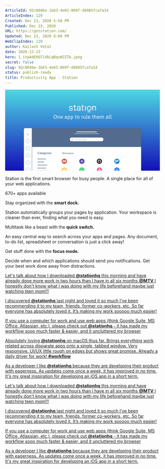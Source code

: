 ```yaml
---
ArticleId: 92c004be-1b63-4e03-869f-d8985fca7a14
ArticleIndex: 129
Created: Dec 23, 2020 5:58 PM
Published: Dec 23, 2020
URL: https://getstation.com/
Updated: Dec 23, 2020 8:08 PM
WebClipIndex: 129
author: Kailash Vetal
date: 2020-12-23
hero: 1_itpAdE6O7ldkLqBqvW2ZTA.jpeg
secret: false
slug: 92c004be-1b63-4e03-869f-d8985fca7a14
status: publish-ready
title: Productivity App - Station
---
```

![9fa47aa0d659c9a9b8674927e52635219d9ad8d4_seo.png](129%20ad40e54963634c7687f3fa9431d45ac5/9fa47aa0d659c9a9b8674927e52635219d9ad8d4_seo.png)

Station is the first smart browser for busy people. A single place for all of your web applications.

670+ apps available

Stay organized with the **smart dock.**

Station automatically groups your pages by application. Your workspace is cleaner than ever, finding what you need is easy.

Multitask like a beast with the **quick switch.**

An easy central way to search across your apps and pages. Any document, to-do list, spreadsheet or conversation is just a click away!

Get stuff done with the **focus mode.**

Decide when and which applications should send you notifications. Get your best work done away from distractions.

[Let's talk about how I downloaded **@stationhq** this morning and have already done more work in two hours than I have in all six months **@MTV** I honestly don't know what I was doing with my life beforehand maybe just watching teen mom!!!](https://twitter.com/Terr/status/990982683114303488)

[I discovered **@stationhq** last night and loved it so much I’ve been recommending it to my team, friends, former co-workers, etc. So far everyone has absolutely loved it. It’s making my work sooooo much easier!](https://twitter.com/justinmeader/status/994610198831648768)

[If you use a computer for work and use web apps (think Google Suite, MS Office, Atlassian, etc.), please check out **@stationhq** - it has made my workflow sooo much faster & easier, and it uncluttered my browser](https://twitter.com/debschleede/status/1039863579384655872)

[Absolutely loving **@stationhq** on macOS thus far. Brings everything work related across disparate apps onto a single, tabbed window. Very responsive. UI/UX little rough on edges but shows great promise. Already a daily driver for work! **#workflow**](https://twitter.com/sanjanah/status/996877059157737473)

[As a developer I like **@stationhq** because they are developing their product with eagerness. As updates come once a week, it has improved in no time. It's my great inspiration for developing an iOS app in a short term.](https://twitter.com/curryisdrink/status/1024053297529815040)

[Let's talk about how I downloaded **@stationhq** this morning and have already done more work in two hours than I have in all six months **@MTV** I honestly don't know what I was doing with my life beforehand maybe just watching teen mom!!!](https://twitter.com/Terr/status/990982683114303488)

[I discovered **@stationhq** last night and loved it so much I’ve been recommending it to my team, friends, former co-workers, etc. So far everyone has absolutely loved it. It’s making my work sooooo much easier!](https://twitter.com/justinmeader/status/994610198831648768)

[If you use a computer for work and use web apps (think Google Suite, MS Office, Atlassian, etc.), please check out **@stationhq** - it has made my workflow sooo much faster & easier, and it uncluttered my browser](https://twitter.com/debschleede/status/1039863579384655872)

[As a developer I like **@stationhq** because they are developing their product with eagerness. As updates come once a week, it has improved in no time. It's my great inspiration for developing an iOS app in a short term.](https://twitter.com/curryisdrink/status/1024053297529815040)
